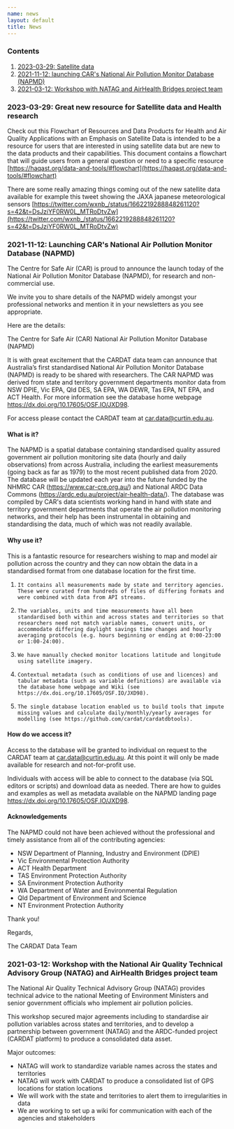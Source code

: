 ```yaml
---
name: news
layout: default
title: News
---
```


### Contents

1. [2023-03-29: Satellite data](#2023-03-29)
1. [2021-11-12: launching CAR's National Air Pollution Monitor Database (NAPMD)](#2021-11-12)
1. [2021-03-12: Workshop with NATAG and AirHealth Bridges project team](#2021-03-12)

### <a name="2023-03-29"></a>2023-03-29: Great new resource for Satellite data and Health research

Check out this Flowchart of Resources and Data Products for Health and Air Quality Applications with an Emphasis on Satellite Data is intended to be a resource for users that are interested in using satellite data but are new to the data products and their capabilities. This document contains a flowchart that will guide users from a general question or need to a specific resource
[https://haqast.org/data-and-tools/#flowchart](https://haqast.org/data-and-tools/#flowchart)

There are some really amazing things coming out of the new satellite data available for example this tweet showing the JAXA japanese meteorological sensors [https://twitter.com/wxnb_/status/1662219288848261120?s=42&t=DsJziYF0RW0L_MTRoDtvZw](https://twitter.com/wxnb_/status/1662219288848261120?s=42&t=DsJziYF0RW0L_MTRoDtvZw)

### <a name="2021-11-12"></a>2021-11-12: Launching CAR's National Air Pollution Monitor Database (NAPMD)



The Centre for Safe Air (CAR) is proud to announce the launch today of the National Air Pollution Monitor Database (NAPMD), for research and non-commercial use.

We invite you to share details of the NAPMD widely amongst your professional networks and mention it in your newsletters as you see appropriate.

Here are the details:

The Centre for Safe Air (CAR) National Air Pollution Monitor Database (NAPMD)

It is with great excitement that the CARDAT data team can announce that Australia’s first standardised National Air Pollution Monitor Database (NAPMD) is ready to be shared with researchers. The CAR NAPMD was derived from state and territory government departments monitor data from NSW DPIE, Vic EPA, Qld DES, SA EPA, WA DEWR, Tas EPA, NT EPA, and ACT Health. For more information see the database home webpage https://dx.doi.org/10.17605/OSF.IO/JXD98. 
 
For access please contact the CARDAT team at car.data@curtin.edu.au.

#### What is it?

The NAPMD is a spatial database containing standardised quality assured government air pollution monitoring site data (hourly and daily observations) from across Australia, including the earliest measurements (going back as far as 1979) to the most recent published data from 2020. The database will be updated each year into the future funded by the NHMRC CAR (https://www.car-cre.org.au/) and National ARDC Data Commons (https://ardc.edu.au/project/air-health-data/). The database was compiled by CAR's data scientists working hand in hand with state and territory government departments that operate the air pollution monitoring networks, and their help has been instrumental in obtaining and standardising the data, much of which was not readily available.

 

#### Why use it?

This is a fantastic resource for researchers wishing to map and model air pollution across the country and they can now obtain the data in a standardised format from one database location for the first time.


1.     It contains all measurements made by state and territory agencies. These were curated from hundreds of files of differing formats and were combined with data from API streams.
2.     The variables, units and time measurements have all been standardised both within and across states and territories so that researchers need not match variable names, convert units, or accommodate differing daylight savings time changes and hourly averaging protocols (e.g. hours beginning or ending at 0:00-23:00 or 1:00-24:00).
3.     We have manually checked monitor locations latitude and longitude using satellite imagery.
4.     Contextual metadata (such as conditions of use and licences) and tabular metadata (such as variable definitions) are available via the database home webpage and Wiki (see https://dx.doi.org/10.17605/OSF.IO/JXD98).
5.     The single database location enabled us to build tools that impute missing values and calculate daily/monthly/yearly averages for modelling (see https://github.com/cardat/cardatdbtools).

 

#### How do we access it?

Access to the database will be granted to individual on request to the CARDAT team at car.data@curtin.edu.au. At this point it will only be made available for research and not-for-profit use.

Individuals with access will be able to connect to the database (via SQL editors or scripts) and download data as needed. There are how to guides and examples as well as metadata available on the NAPMD landing page https://dx.doi.org/10.17605/OSF.IO/JXD98.

#### Acknowledgements

The NAPMD could not have been achieved without the professional and timely assistance from all of the contributing agencies:

- NSW Department of Planning, Industry and Environment (DPIE)
- Vic Environmental Protection Authority
- ACT Health Department
- TAS Environment Protection Authority
- SA Environment Protection Authority
- WA Department of Water and Environmental Regulation
- Qld Department of Environment and Science
- NT Environment Protection Authority

Thank you!              

Regards,

The CARDAT Data Team

### <a name = "2021-03-12"></a>2021-03-12: Workshop with the National Air Quality Technical Advisory Group (NATAG) and AirHealth Bridges project team 

The National Air Quality Technical Advisory Group (NATAG) provides technical advice to the national Meeting of Environment Ministers and senior government officials who implement air pollution policies. 

This workshop secured major agreements including to standardise air pollution variables across states and territories, and to develop a partnership between government (NATAG) and the ARDC-funded project (CARDAT platform) to produce a consolidated data asset.  

 Major outcomes:

- NATAG will work to standardize variable names across the states and territories
- NATAG will work with CARDAT to produce a consolidated list of GPS locations for station locations
- We will work with the state and territories to alert them to irregularities in data
- We are working to set up a wiki for communication with each of the agencies and stakeholders
